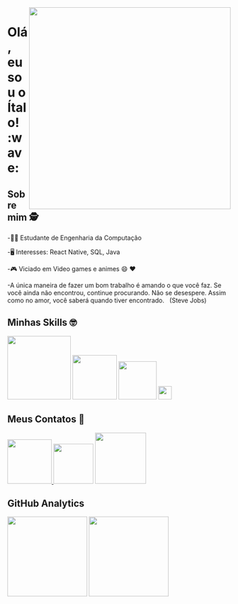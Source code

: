 <img align="right" src="https://user-images.githubusercontent.com/81595439/141522607-1a2bf639-709a-4acc-851d-0045963f8786.gif" width="455"/>

<h1 align="left"> Olá, eu sou o Ítalo! :wave:	&nbsp;

## Sobre mim 🕵️

-:man_student: Estudante de Engenharia da Computação &nbsp;

-:desktop_computer: Interesses: React Native, SQL, Java &nbsp;

-:video_game: Viciado em Video games e animes :smile: ❤️ &nbsp;
 
-A única maneira de fazer um bom trabalho é amando o que você faz. Se você ainda não encontrou, continue procurando. Não se desespere. Assim como no amor, você saberá quando tiver encontrado. &nbsp;
(Steve Jobs)
 
## Minhas Skills :nerd_face: &nbsp;

<img src="https://img.shields.io/badge/JavaScript-F7DF1E?style=for-the-badge&logo=javascript&logoColor=black" width="143"/> <img src="https://img.shields.io/badge/HTML5-E34F26?style=for-the-badge&logo=html5&logoColor=white" width="100"/> <img src="https://img.shields.io/badge/CSS3-1572B6?style=for-the-badge&logo=css3&logoColor=white" width="86"/> <img src="https://user-images.githubusercontent.com/81595439/141532697-a60082e4-2723-46d5-8370-fd853b6dacdc.png" width="30"/>

## Meus Contatos :iphone:

<div>
<a href="https://github.com/ItaloAraujoo"><img src="https://img.shields.io/badge/GitHub-100000?style=for-the-badge&logo=github&logoColor=white" width="100"/>
<a href="mailto:italoaraujo.dev@gmail.com"><img src="https://img.shields.io/badge/Gmail-D14836?style=for-the-badge&logo=gmail&logoColor=white" target="_blank" width="90"/></a>
<a href="https://www.linkedin.com/in/italosaraujo/"><img src="https://img.shields.io/badge/LinkedIn-0077B5?style=for-the-badge&logo=linkedin&logoColor=white" target="_blank" width="115"/></a>
</div>




 
 ## GitHub Analytics
  
<div>
<img height="180em" src="https://github-readme-stats.vercel.app/api?username=ItaloAraujoo&theme=merko&show_icons=true&layout=compact&border_color=0,0,0"/>
<img height="180em" src="https://github-readme-stats.vercel.app/api/top-langs/?username=ItaloAraujoo&show_icons=true&theme=merko&layout=compact"/>
</div>

